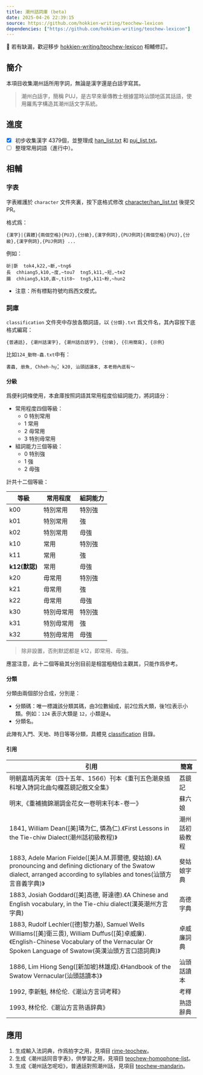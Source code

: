 ```yaml
---
title: 潮州話詞庫 (beta)
date: 2025-04-26 22:39:15
source: https://github.com/hokkien-writing/teochew-lexicon
dependencies: ["https://github.com/hokkien-writing/teochew-lexicon"]
---
```


📌 若有缺漏，歡迎移步 [hokkien-writing/teochew-lexicon](https://github.com/hokkien-writing/teochew-lexicon) 相輔修訂。

    
## 簡介

本項目收集潮州話所用字詞，無論是漢字還是白話字寫其。

> 潮州白話字，簡稱 PUJ，是古早來華傳教士根據當時汕頭地區其話語，使用羅馬字構造其潮州話文字系統。

## 進度

- [x] 初步收集漢字 4379個，並整理成 [han_list.txt](https://github.com/hokkien-writing/teochew-lexicon/raw/master/character/han_list.txt) 和 [puj_list.txt](https://github.com/hokkien-writing/teochew-lexicon/raw/master/character/puj_list.txt)。
- [ ] 整理常用詞語（進行中）。

## 相輔

### 字表

字表維護於 `character` 文件夾裏，按下底格式修改 [character/han_list.txt](https://github.com/hokkien-writing/teochew-lexicon/raw/master/character/han_list.txt) 後提交 PR。

格式爲：

```
{漢字}|{異體}{兩個空格}{PUJ},{分級},{漢字例詞},{PUJ例詞}{兩個空格}{PUJ},{分級},{漢字例詞},{PUJ例詞} ...
```

例如：

```
斫|斲  tok4,k22,~斷,~tng6
長  chhiang5,k10,~度,~tou7  tng5,k11,~短,~te2
腸  chhiang5,k10,直~,tit8~  tng5,k11~粉,~hun2
```

* 注意：所有標點符號均爲西文模式。

### 詞庫

`classification` 文件夾中存放各類詞語，以 `{分類}.txt` 爲文件名，其內容按下底格式編寫：

```
{普通話}, {潮州話漢字}, {潮州話白話字}, {分級}, {引用簡寫}, {示例}
```

比如`124_動物-蟲.txt`中有：

```
書蟲, 册魚, Chheh-hṳ̂, k20, 汕頭話讀本, 本老冊內底有～
```

#### 分級

爲便利詞條使用，本倉庫按照詞語其常用程度佮組詞能力，將詞語分：

- 常用程度四個等級：
  - 0 特別常用
  - 1 常用
  - 2 毋常用
  - 3 特別毋常用
- 組詞能力三個等級：
  - 0 特別強
  - 1 強
  - 2 毋強

計共十二個等級：

| 等級          | 常用程度   | 組詞能力 |
| ------------- | ---------- | -------- |
| k00           | 特別常用   | 特別強   |
| k01           | 特別常用   | 強       |
| k02           | 特別常用   | 毋強     |
| k10           | 常用       | 特別強   |
| k11           | 常用       | 強       |
| **k12(默認)** | 常用       | 毋強     |
| k20           | 毋常用     | 特別強   |
| k21           | 毋常用     | 強       |
| k22           | 毋常用     | 毋強     |
| k30           | 特別毋常用 | 特別強   |
| k31           | 特別毋常用 | 強       |
| k32           | 特別毋常用 | 毋強     |

> 除非設置，否則默認都是 k12，即常用、毋強。

應當注意，此十二個等級其分別目前是相當粗糙佮主觀其，只能作爲參考。

#### 分類

分類由兩個部分合成，分別是：

* 分類碼：唯一標識該分類其碼，由3位數組成，前2位爲大類，後1位表示小類。例如：`124` 表示大類是 `12`，小類是`4`。
* 分類名。

此陣有入門、天地、時日等等分類，具體見 [classification](https://github.com/hokkien-writing/teochew-lexicon/raw/master/classification/) 目錄。

#### 引用

| 引用                                                         | 簡寫      |
| ------------------------------------------------------------ |---------|
| 明朝嘉靖丙寅年（四十五年、1566）刊本《重刊五色潮泉插科增入詩詞北曲勾欄荔鏡記戲文全集》 | 荔鏡記     |
| 明末,《重補摘錦潮調金花女一卷明末刊本-卷一》                 | 蘇六娘     |
| 1841, William Dean([美]璘为仁, 憐為仁).《First Lessons in the Tie-chiw Dialect(潮州話初級教程)》 | 潮州話初級教程 |
| 1883, Adele Marion Fielde([美]A.M.菲爾德, 斐姑娘).《A pronouncing and defining dictionary of the Swatow dialect, arranged according to syllables and tones(汕頭方言音義字典)》 | 斐姑娘字典   |
| 1883, Josiah Goddard([美]高德, 哥達德).《A Chinese and English vocabulary, in the Tie-chiu dialect(漢英潮州方言字典) | 高德字典    |
| 1883, Rudolf Lechler([德]黎力基), Samuel Wells Williams([美]衛三畏), William Duffus([英]卓威廉).《English-Chinese Vocabulary of the Vernacular Or Spoken Language of Swatow(英漢汕頭方言口語詞典)》 | 卓威廉詞典   |
| 1886, Lim Hiong Seng([新加坡]林雄成).《Handbook of the Swatow Vernacular(汕頭話讀本)》 | 汕頭話讀本   |
| 1992, 李新魁, 林伦伦.《潮汕方言词考释》                      | 考釋      |
| 1993, 林伦伦.《潮汕方言熟语辞典》                            | 熟語辭典    |


## 應用

1. 生成輸入法詞典，作爲拍字之用，見項目 [rime-teochew](https://github.com/hokkien-writing/rime-teochew)。
2. 生成《潮州話同音字表》，供學習之用，見項目 [teochew-homophone-list](https://github.com/hokkien-writing/teochew-homophone-list)。
3. 生成《潮州話怎呢呾》，普通話對照潮州話，見項目 [teochew-mandarin](https://github.com/hokkien-writing/teochew-mandarin)。
